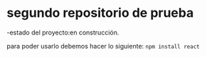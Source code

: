<h1>segundo repositorio de prueba</h1>

-estado del proyecto:en construcción.

para poder usarlo debemos hacer lo siguiente:
```npm install react```
